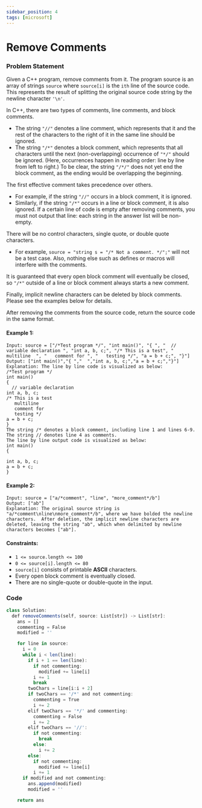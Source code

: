 ```yaml
---
sidebar_position: 4
tags: [microsoft]
---
```


# Remove Comments

### Problem Statement

Given a C++ program, remove comments from it. The program source is an array of strings `source` where `source[i]` is the `ith` line of the source code. This represents the result of splitting the original source code string by the newline character `'\n'`.

In C++, there are two types of comments, line comments, and block comments.

* The string `"//"` denotes a line comment, which represents that it and the rest of the characters to the right of it in the same line should be ignored.
* The string `"/*"` denotes a block comment, which represents that all characters until the next (non-overlapping) occurrence of `"*/"` should be ignored. (Here, occurrences happen in reading order: line by line from left to right.) To be clear, the string `"/*/"` does not yet end the block comment, as the ending would be overlapping the beginning.

The first effective comment takes precedence over others.

* For example, if the string `"//"` occurs in a block comment, it is ignored.
* Similarly, if the string `"/*"` occurs in a line or block comment, it is also ignored.
If a certain line of code is empty after removing comments, you must not output that line: each string in the answer list will be non-empty.

There will be no control characters, single quote, or double quote characters.

* For example, `source = "string s = "/* Not a comment. */";"` will not be a test case.
Also, nothing else such as defines or macros will interfere with the comments.

It is guaranteed that every open block comment will eventually be closed, so `"/*"` outside of a line or block comment always starts a new comment.

Finally, implicit newline characters can be deleted by block comments. Please see the examples below for details.

After removing the comments from the source code, return the source code in the same format.

#### Example 1:

```
Input: source = ["/*Test program */", "int main()", "{ ", "  // variable declaration ", "int a, b, c;", "/* This is a test", "   multiline  ", "   comment for ", "   testing */", "a = b + c;", "}"]
Output: ["int main()","{ ","  ","int a, b, c;","a = b + c;","}"]
Explanation: The line by line code is visualized as below:
/*Test program */
int main()
{ 
  // variable declaration 
int a, b, c;
/* This is a test
   multiline  
   comment for 
   testing */
a = b + c;
}
The string /* denotes a block comment, including line 1 and lines 6-9. The string // denotes line 4 as comments.
The line by line output code is visualized as below:
int main()
{ 
  
int a, b, c;
a = b + c;
}
```

#### Example 2:

```
Input: source = ["a/*comment", "line", "more_comment*/b"]
Output: ["ab"]
Explanation: The original source string is "a/*comment\nline\nmore_comment*/b", where we have bolded the newline characters.  After deletion, the implicit newline characters are deleted, leaving the string "ab", which when delimited by newline characters becomes ["ab"].
```

#### Constraints:

- `1 <= source.length <= 100`
- `0 <= source[i].length <= 80`
- `source[i]` consists of printable **ASCII** characters.
- Every open block comment is eventually closed.
- There are no single-quote or double-quote in the input.

### Code

```jsx title="Python Code"
class Solution:
  def removeComments(self, source: List[str]) -> List[str]:
    ans = []
    commenting = False
    modified = ''

    for line in source:
      i = 0
      while i < len(line):
        if i + 1 == len(line):
          if not commenting:
            modified += line[i]
          i += 1
          break
        twoChars = line[i:i + 2]
        if twoChars == '/*' and not commenting:
          commenting = True
          i += 2
        elif twoChars == '*/' and commenting:
          commenting = False
          i += 2
        elif twoChars == '//':
          if not commenting:
            break
          else:
            i += 2
        else:
          if not commenting:
            modified += line[i]
          i += 1
      if modified and not commenting:
        ans.append(modified)
        modified = ''

    return ans
```
